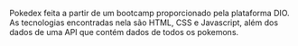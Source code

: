 Pokedex feita a partir de um bootcamp proporcionado pela plataforma DIO. As tecnologias encontradas nela são HTML, CSS e Javascript, além dos dados de uma API que contém dados de todos os pokemons.
